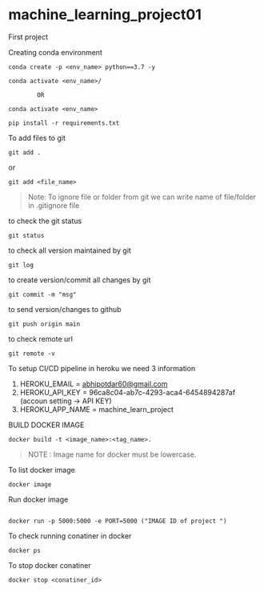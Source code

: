 # machine_learning_project01
First project 



Creating conda environment
```
conda create -p <env_name> python==3.7 -y
```

```
conda activate <env_name>/
```
            OR
```
conda activate <env_name>
```

```
pip install -r requirements.txt
```

To add files to git
```
git add .
```

or
```
git add <file_name>
```

>Note: To ignore file or folder from git we can write name of file/folder in .gitignore file

to check the git status
```
git status
```
to check all version maintained by git
```
git log
```

to create version/commit all changes by git
```
git commit -m "msg"
```

to send version/changes to github
```
git push origin main
``` 

to check remote url
```
git remote -v
```
To setup CI/CD pipeline in heroku we need 3 information
1. HEROKU_EMAIL = abhipotdar60@gmail.com
2. HEROKU_API_KEY = 96ca8c04-ab7c-4293-aca4-6454894287af (accoun setting -> API KEY)
3. HEROKU_APP_NAME = machine_learn_project

BUILD DOCKER IMAGE
```
docker build -t <image_name>:<tag_name>.
```
> NOTE : Image name for docker must be lowercase.

To list docker image
```
docker image
```

Run docker image
```

docker run -p 5000:5000 -e PORT=5000 ("IMAGE ID of project ")
```

To check running conatiner in docker
```
docker ps
```

To stop docker conatiner 
```
docker stop <conatiner_id>